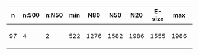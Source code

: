 n    |n:500  |n:N50  |min  |N80   |N50   |N20   |E-size  |max   |sum   |name
---  |---    |---    |---  |---   |---   |---   |---     |---   |---   |---
97   |4      |2      |522  |1276  |1582  |1986  |1555    |1986  |5366  |output-25-unitigs.fa
